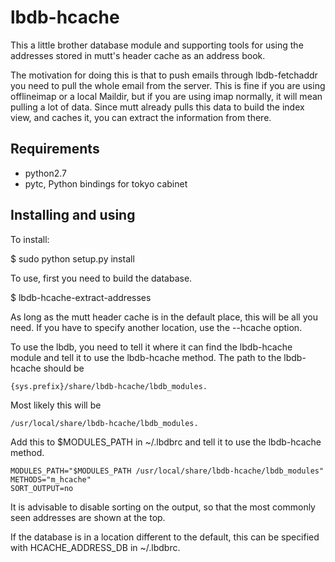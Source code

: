 # lbdb-hcache

This a little brother database module and supporting tools for using
the addresses stored in mutt's header cache as an address book.

The motivation for doing this is that to push emails through
lbdb-fetchaddr you need to pull the whole email from the server. This
is fine if you are using offlineimap or a local Maildir, but if you
are using imap normally, it will mean pulling a lot of data. Since
mutt already pulls this data to build the index view, and caches it,
you can extract the information from there.

## Requirements

 - python2.7
 - pytc, Python bindings for tokyo cabinet

## Installing and using

To install:

   $ sudo python setup.py install

To use, first you need to build the database.

   $ lbdb-hcache-extract-addresses

As long as the mutt header cache is in the default place, this will be
all you need. If you have to specify another location, use the
--hcache option.

To use the lbdb, you need to tell it where it can find the lbdb-hcache
module and tell it to use the lbdb-hcache method. The path to the
lbdb-hcache should be

    {sys.prefix}/share/lbdb-hcache/lbdb_modules.

Most likely this will be

    /usr/local/share/lbdb-hcache/lbdb_modules.

Add this to $MODULES_PATH in ~/.lbdbrc and tell it to use the
lbdb-hcache method.

    MODULES_PATH="$MODULES_PATH /usr/local/share/lbdb-hcache/lbdb_modules"
    METHODS="m_hcache"
    SORT_OUTPUT=no

It is advisable to disable sorting on the output, so that the most
commonly seen addresses are shown at the top.

If the database is in a location different to the default, this can
be specified with HCACHE_ADDRESS_DB in ~/.lbdbrc.